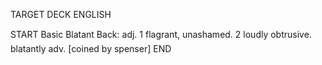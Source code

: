TARGET DECK
ENGLISH

START
Basic
Blatant
Back: adj. 1 flagrant, unashamed. 2 loudly obtrusive.  blatantly adv. [coined by spenser]
END
